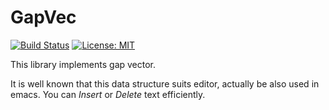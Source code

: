 # GapVec
[![Build Status](https://travis-ci.org/kHigasa/gap_vec.svg?branch=master)](https://travis-ci.org/kHigasa/gap_vec)
[![License: MIT](https://img.shields.io/badge/License-MIT-green.svg)](https://opensource.org/licenses/MIT)

This library implements gap vector.

It is well known that this data structure suits editor, actually be also used in emacs. You can *Insert* or *Delete* text efficiently.

